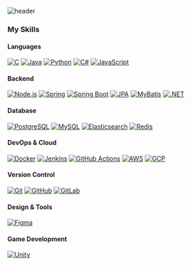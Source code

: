 ![header](https://capsule-render.vercel.app/api?type=waving&color=auto&height=300&section=header&text=톰캣🐈😺&fontSize=90)

### My Skills

#### Languages
[![C](https://skillicons.dev/icons?i=c&theme=light)](https://skillicons.dev) [![Java](https://skillicons.dev/icons?i=java&theme=light)](https://skillicons.dev) [![Python](https://skillicons.dev/icons?i=python&theme=light)](https://skillicons.dev) [![C#](https://skillicons.dev/icons?i=csharp&theme=light)](https://skillicons.dev) [![JavaScript](https://skillicons.dev/icons?i=javascript&theme=light)](https://skillicons.dev)

#### Backend
[![Node.js](https://skillicons.dev/icons?i=nodejs&theme=light)](https://skillicons.dev) [![Spring](https://skillicons.dev/icons?i=spring&theme=light)](https://skillicons.dev) [![Spring Boot](https://skillicons.dev/icons?i=springboot&theme=light)](https://skillicons.dev) [![JPA](https://skillicons.dev/icons?i=jpa&theme=light)](https://skillicons.dev) [![MyBatis](https://skillicons.dev/icons?i=mybatis&theme=light)](https://skillicons.dev) [![.NET](https://skillicons.dev/icons?i=dotnet&theme=light)](https://skillicons.dev)

#### Database
[![PostgreSQL](https://skillicons.dev/icons?i=postgresql&theme=light)](https://skillicons.dev) [![MySQL](https://skillicons.dev/icons?i=mysql&theme=light)](https://skillicons.dev) [![Elasticsearch](https://skillicons.dev/icons?i=elasticsearch&theme=light)](https://skillicons.dev) [![Redis](https://skillicons.dev/icons?i=redis&theme=light)](https://skillicons.dev)

#### DevOps & Cloud
[![Docker](https://skillicons.dev/icons?i=docker&theme=light)](https://skillicons.dev) [![Jenkins](https://skillicons.dev/icons?i=jenkins&theme=light)](https://skillicons.dev) [![GitHub Actions](https://skillicons.dev/icons?i=githubactions&theme=light)](https://skillicons.dev) [![AWS](https://skillicons.dev/icons?i=aws&theme=light)](https://skillicons.dev) [![GCP](https://skillicons.dev/icons?i=gcp&theme=light)](https://skillicons.dev)

#### Version Control
[![Git](https://skillicons.dev/icons?i=git&theme=light)](https://skillicons.dev) [![GitHub](https://skillicons.dev/icons?i=github&theme=light)](https://skillicons.dev) [![GitLab](https://skillicons.dev/icons?i=gitlab&theme=light)](https://skillicons.dev)

#### Design & Tools
[![Figma](https://skillicons.dev/icons?i=figma&theme=light)](https://skillicons.dev)

#### Game Development
[![Unity](https://skillicons.dev/icons?i=unity&theme=light)](https://skillicons.dev)
